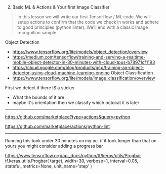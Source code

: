 
2. Basic ML & Actions & Your first Image Classifier
> In this lesson we will write our first Tensorflow / ML code. We will setup actions to confirm that the code we check in works and adhere to good principles (python linter). We'll end with a classic Image recognition sample

Object Detection
- https://www.tensorflow.org/lite/models/object_detection/overview
- https://medium.com/tensorflow/training-and-serving-a-realtime-mobile-object-detector-in-30-minutes-with-cloud-tpus-b78971cf1193
- https://cloud.google.com/blog/products/gcp/training-an-object-detector-using-cloud-machine-learning-engine
Object Classification 
- https://www.tensorflow.org/lite/models/image_classification/overview 


First we detect if there IS a sticker
- What the bounds of it are
- maybe it's orientation
then we classify which octocat it is later

--------

https://github.com/marketplace?type=actions&query=python

https://github.com/marketplace/actions/python-lint

--------

Running this took under 30 minutes on my pc. if it took longer than that on yours you might consider adding a progress bar

https://www.tensorflow.org/api_docs/python/tf/keras/utils/Progbar
tf.keras.utils.Progbar(
    target, width=30, verbose=1, interval=0.05, stateful_metrics=None,
    unit_name='step'
)
